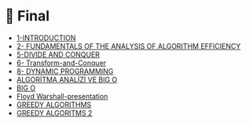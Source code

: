 # 📅 Final

<!--YPackage.YGitbookIntegration-tarafından-otomatik-oluşturulmuştur-->

- [1-INTRODUCTION](1-INTRODUCTION.pdf)
- [2- FUNDAMENTALS OF THE ANALYSIS OF ALGORITHM EFFICIENCY](2-%20FUNDAMENTALS%20OF%20THE%20ANALYSIS%20OF%20ALGORITHM%20EFFICIENCY.pdf)
- [5-DIVIDE AND CONQUER](5-DIVIDE%20AND%20CONQUER.pdf)
- [6- Transform-and-Conquer](6-%20Transform-and-Conquer.pdf)
- [8- DYNAMIC PROGRAMMING](8-%20DYNAMIC%20PROGRAMMING.pdf)
- [ALGORİTMA ANALİZİ VE BIG O](ALGOR%C4%B0TMA%20ANAL%C4%B0Z%C4%B0%20VE%20BIG%20O.pdf)
- [BIG O](BIG%20O.pdf)
- [Floyd Warshall-presentation](Floyd%20Warshall-presentation.pdf)
- [GREEDY ALGORITHMS](GREEDY%20ALGORITHMS.pdf)
- [GREEDY ALGORITMS 2](GREEDY%20ALGORITMS%202.pdf)

<!--YPackage.YGitbookIntegration-tarafından-otomatik-oluşturulmuştur-->
